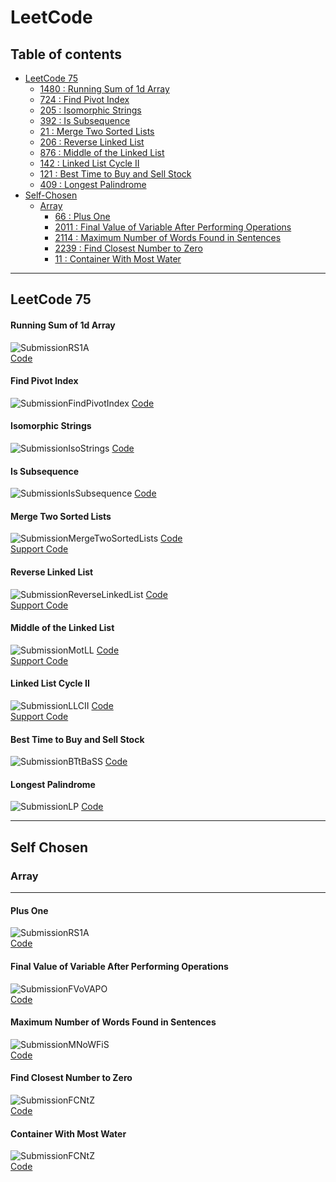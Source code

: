 # LeetCode
## Table of contents
* [LeetCode 75](#LeetCode-75)
    * [1480 : Running Sum of 1d Array](#Running-Sum-of-1d-Array)
    * [724 : Find Pivot Index](#Find-Pivot-Index)
    * [205 : Isomorphic Strings](#Isomorphic-Strings)
    * [392 : Is Subsequence](#Is-Subsequence)
    * [21 : Merge Two Sorted Lists](#Merge-Two-Sorted-Lists)
    * [206 : Reverse Linked List](#Reverse-Linked-List)
    * [876 : Middle of the Linked List](#Middle-of-the-Linked-List)
    * [142 : Linked List Cycle II](#Linked-List-Cycle-II)
    * [121 : Best Time to Buy and Sell Stock](#Best-Time-to-Buy-and-Sell-Stock)
    * [409 : Longest Palindrome](#Longest-Palindrome)
* [Self-Chosen](#Self-Chosen)
  * [Array](#Array)
    * [66 : Plus One](#Plus-One)
    * [2011 : Final Value of Variable After Performing Operations](#Final-Value-of-Variable-After-Performing-Operations)
    * [2114 : Maximum Number of Words Found in Sentences](#Maximum-Number-of-Words-Found-in-Sentences)
    * [2239 : Find Closest Number to Zero](#Find-Closest-Number-to-Zero)
    * [11 : Container With Most Water](#Container-With-Most-Water)

---
## LeetCode 75

#### Running Sum of 1d Array
![SubmissionRS1A](Submissions/1480-running-sum-of-1d-array.PNG)<br />
[Code](src/RunningSumof1dArray.java)

#### Find Pivot Index
![SubmissionFindPivotIndex](Submissions/724-find-pivot-index.PNG)
[Code](src/FindPivotIndex.java)

#### Isomorphic Strings
![SubmissionIsoStrings](Submissions/205-isomorphic-strings.PNG)
[Code](src/IsomorphicStrings.java)

#### Is Subsequence
![SubmissionIsSubsequence](Submissions/392-is-subsequence.PNG)
[Code](src/IsSubsequence.java)

#### Merge Two Sorted Lists
![SubmissionMergeTwoSortedLists](Submissions/21-merge-sorted-lists.PNG)
[Code](src/MergeTwoSortedLists.java)<br />
[Support Code](src/ListNode.java)

#### Reverse Linked List
![SubmissionReverseLinkedList](Submissions/206-reverse-linked-list.PNG)
[Code](src/ReverseLinkedList.java)<br />
[Support Code](src/ListNode.java)

#### Middle of the Linked List
![SubmissionMotLL](Submissions/876-middle-of-the-linked-list.PNG)
[Code](src/MiddleoftheLinkedList.java)<br />
[Support Code](src/ListNode.java)

#### Linked List Cycle II
![SubmissionLLCII](Submissions/142-linked-list-cycle-ii.PNG)
[Code](src/LinkedListCycleII.java)<br />
[Support Code](src/ListNode.java)

#### Best Time to Buy and Sell Stock
![SubmissionBTtBaSS](Submissions/121-best-time-to-buy-and-sell-stock.PNG)
[Code](src/BestTimetoBuyandSellStock.java)<br />

#### Longest Palindrome
![SubmissionLP](Submissions/409-longest-palindrome.PNG)
[Code](src/LongestPalindrome.java)<br />


---

## Self Chosen

### Array

---
#### Plus One
![SubmissionRS1A](Submissions/66-plus-one.PNG)<br />
[Code](src/PlusOne.java)

#### Final Value of Variable After Performing Operations
![SubmissionFVoVAPO](Submissions/2011-final-value-of-variable-after-performing-operations.PNG)<br />
[Code](src/FinalValueofVariableAfterPerformingOperations.java)

#### Maximum Number of Words Found in Sentences
![SubmissionMNoWFiS](Submissions/2114-maximum-number-of-words-found-in-sentences.PNG)<br />
[Code](src/MaximumNumberofWordsFoundinSentences.java)

#### Find Closest Number to Zero
![SubmissionFCNtZ](Submissions/2239-find-closest-number-to-zero.PNG)<br />
[Code](src/FindClosestNumbertoZero.java)

#### Container With Most Water
![SubmissionFCNtZ](Submissions/11-container-with-most-water.PNG)<br />
[Code](src/ContainerWithMostWater.java)